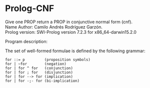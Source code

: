 # Prolog-CNF
Give one PROP return a PROP in conjunctive normal form (cnf). </br>
Name Author: Camilo Andrés Rodríguez Garzón. </br>
Prolog version: SWI-Prolog version 7.2.3 for x86_64-darwin15.2.0 </br>

Program description:

The set of well-formed formulae is defined by the following grammar:

    for ::= p         (proposition symbols)
    for | ~for        (negation)
    for | for ^ for   (conjunction)
    for | for ; for   (disjunction)
    for | for --> for (implication)
    for | for -;- for (bi-implication)

